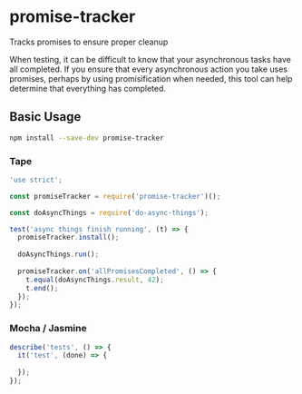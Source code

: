 # promise-tracker
Tracks promises to ensure proper cleanup

When testing, it can be difficult to know that your asynchronous tasks have all completed. If you ensure that every asynchronous action you take uses promises, perhaps by using promisification when needed, this tool can help determine that everything has completed.

## Basic Usage

```sh
npm install --save-dev promise-tracker
```

### Tape

```js
'use strict';

const promiseTracker = require('promise-tracker')();

const doAsyncThings = require('do-async-things');

test('async things finish running', (t) => {
  promiseTracker.install();
  
  doAsyncThings.run();
  
  promiseTracker.on('allPromisesCompleted', () => {
    t.equal(doAsyncThings.result, 42);
    t.end();
  });
});
```


### Mocha / Jasmine

```js
describe('tests', () => {
  it('test', (done) => {
    
  });
});
```
